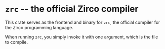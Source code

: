# `zrc` -- the official Zirco compiler

This crate serves as the frontend and binary for `zrc`, the official compiler for the Zirco
programming language.

When running `zrc`, you simply invoke it with one argument, which is the file to compile.
